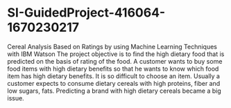 # SI-GuidedProject-416064-1670230217
Cereal Analysis Based on Ratings by using  Machine Learning Techniques with IBM Watson
The project objective is to find the high dietary food that is predicted 
on the basis of rating of the food. A customer wants to buy some food items 
with high dietary benefits so that he wants to know which food item has high 
dietary benefits. It is so difficult to choose an item. Usually a customer expects 
to consume dietary cereals with high proteins, fiber and low sugars, fats. 
Predicting a brand with high dietary cereals became a big issue.
